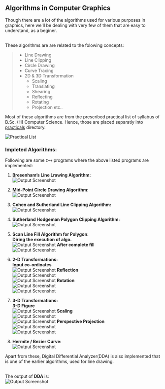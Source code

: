 ## Algorithms in Computer Graphics

Though there are a lot of the algorithms used for various purposes in graphics, here we'll be dealing with very few of them that are easy to understand, as a beginer.<br /> <br />

These algorithms are are related to the folowing concepts:<br />
> * Line Drawing
> * Line Clipping
> * Circle Drawing
> * Curve Tracing
> * 2D & 3D Transformation
>   * Scaling
>   * Translating
>   * Shearing
>   * Reflecting
>   * Rotating
>   * Projection etc..

Most of these algorithms are from the prescribed practical list of syllabus of B.Sc. (H) Computer Science. Hence, those are placed separatly into [practicals](https://github.com/ravi-prakash1907/Computer-Graphics/tree/master/C%2B%2B%20Programms/practicals) directory. <br />

![Practical List](practicals/practicalList.png)

### Impleted Algorithms:

Following are some ```C++``` programs where the above listed programs are implemented: <br />

1. **Bresenham’s Line Lrawing Algorithm:**<br />
![Output Screenshot](practicals/outputs/1.png)

2. **Mid-Point Circle Drawing Algorithm:**<br />
![Output Screenshot](practicals/outputs/2.png)

3. **Cohen and Sutherland Line Clipping Algorithm:**<br />
![Output Screenshot](practicals/outputs/3.png)

4. **Sutherland Hodgeman Polygon Clipping Algorithm:**<br />
![Output Screenshot](practicals/outputs/4.png)

5. **Scan Line Fill Algorithm for Polygon:**<br />
    **Diring the execution of algo.**<br />
![Output Screenshot](practicals/outputs/5_1.png)
    **After complete fill**<br />
![Output Screenshot](practicals/outputs/5_2.png)

6. **2-D Transformations:**<br />
    **Input co-ordinates**<br />
![Output Screenshot](practicals/outputs/6_0.png)
    **Reflection**<br />
![Output Screenshot](practicals/outputs/6_1.png)
    <br />
![Output Screenshot](practicals/outputs/6_2.png)
    **Rotation**<br />
![Output Screenshot](practicals/outputs/6_3.png)
    <br />
![Output Screenshot](practicals/outputs/6_4.png)

7. **3-D Transformations:**<br />
    **3-D Figure**<br />
![Output Screenshot](practicals/outputs/7_0.png)
    **Scaling**<br />
![Output Screenshot](practicals/outputs/7_1.png)
    <br />
![Output Screenshot](practicals/outputs/7_2.png)
    **Perspective Projection**<br />
![Output Screenshot](practicals/outputs/7_3.png)
    <br />
![Output Screenshot](practicals/outputs/7_4.png)

8. **Hermite / Bezier Curve:**<br />
![Output Screenshot](practicals/outputs/8.png)

Apart from these, Digital Differential Analyzer(DDA) is also implemented that is one of the earlier algorithms, used for line drawing. <br /><br />

The output of **DDA** is:<br />
![Output Screenshot](practicals/outputs/1.png)